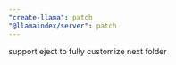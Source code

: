 ```yaml
---
"create-llama": patch
"@llamaindex/server": patch
---
```


support eject to fully customize next folder
